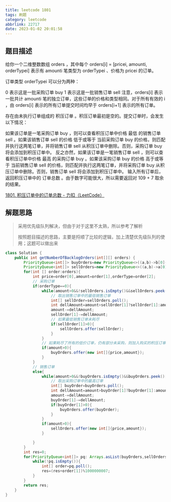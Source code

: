 ```yaml
---
title: leetcode 1801
tags: 刷题
category: leetcode
abbrlink: 22717
date: 2023-01-02 20:01:58
---
```


## 题目描述

给你一个二维整数数组 orders ，其中每个 orders[i] = [pricei, amounti, orderTypei] 表示有 amounti 笔类型为 orderTypei 、价格为 pricei 的订单。

订单类型 orderTypei 可以分为两种：

0 表示这是一批采购订单 buy
1 表示这是一批销售订单 sell
注意，orders[i] 表示一批共计 amounti 笔的独立订单，这些订单的价格和类型相同。对于所有有效的 i ，由 orders[i] 表示的所有订单提交时间均早于 orders[i+1] 表示的所有订单。

存在由未执行订单组成的 积压订单 。积压订单最初是空的。提交订单时，会发生以下情况：

如果该订单是一笔采购订单 buy ，则可以查看积压订单中价格 最低 的销售订单 sell 。如果该销售订单 sell 的价格 低于或等于 当前采购订单 buy 的价格，则匹配并执行这两笔订单，并将销售订单 sell 从积压订单中删除。否则，采购订单 buy 将会添加到积压订单中。
反之亦然，如果该订单是一笔销售订单 sell ，则可以查看积压订单中价格 最高 的采购订单 buy 。如果该采购订单 buy 的价格 高于或等于 当前销售订单 sell 的价格，则匹配并执行这两笔订单，并将采购订单 buy 从积压订单中删除。否则，销售订单 sell 将会添加到积压订单中。
输入所有订单后，返回积压订单中的 订单总数 。由于数字可能很大，所以需要返回对 109 + 7 取余的结果。

[1801. 积压订单中的订单总数 - 力扣（LeetCode）](https://leetcode.cn/problems/number-of-orders-in-the-backlog/)

## 解题思路

> 采用优先级队列解决，但由于对于这里不太熟，所以参考了解析
>
> 按照题目描述的思路，主要是捋顺了比较的逻辑，加上清楚优先级队列的使用；这题可以做出来

```java
class Solution {
    public int getNumberOfBacklogOrders(int[][] orders) { 
        PriorityQueue<int[]> buyOrders=new PriorityQueue<>((a,b)->b[0]-a[0]);
        PriorityQueue<int[]> sellOrders=new PriorityQueue<>((a,b)->a[0]-b[0]);
        for(int [] order:orders){
            int price=order[0],amount=order[1],orderType=order[2];
            // 采购订单
            if(orderType==0){
                while(amount>0&&!sellOrders.isEmpty()&&sellOrders.peek()[0]<=price){
                    // 取出销售订单中的最低销售订单
                    int[] sellOrder=sellOrders.poll();
                    int dellAmount=amount>sellOrder[1]?sellOrder[1]:amount;
                    amount-=dellAmount;
                    sellOrder[1]-=dellAmount;
                    // 如果最低销售订单未耗尽
                    if(sellOrder[1]>0){
                        sellOrders.offer(sellOrder);
                    }
                }
                // 如果耗尽了所有的低价订单，仍有部分未采购，则加入购买的积压订单
                if(amount>0){
                    buyOrders.offer(new int[]{price,amount});
                }
            }
            // 销售订单
            else{
                while(amount>0&&!buyOrders.isEmpty()&&buyOrders.peek()[0]>=price){
                    // 取出采购订单中的最高订单
                    int[] buyOrder=buyOrders.poll();
                    int dellAmount=amount>buyOrder[1]?buyOrder[1]:amount;
                    amount-=dellAmount;
                    buyOrder[1]-=dellAmount;
                    if(buyOrder[1]>0){
                        buyOrders.offer(buyOrder);
                    }
                }
                if(amount>0){
                    sellOrders.offer(new int[]{price,amount});
                }

            }
        }
        int res=0;
        for(PriorityQueue<int[]> pq: Arrays.asList(buyOrders,sellOrders)){
            while(!pq.isEmpty()){
                int[] order=pq.poll();
                res=(res+order[1])%1000000007;
            }
        }
        return res;
    }
}
```

